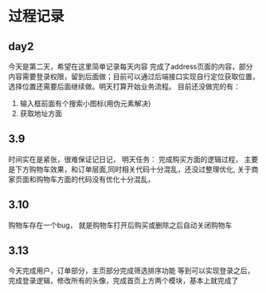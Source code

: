 # 过程记录
## day2
今天是第二天，希望在这里简单记录每天内容
完成了address页面的内容，部分内容需要登录权限，留到后面做；目前可以通过后端接口实现自行定位获取位置，选择位置还需要后面继续做。明天打算开始业务流程。
目前还没做完的有： 
1. 输入框前面有个搜索小图标(用伪元素解决)
2. 获取地址方面



## 3.9
时间实在是紧张，很难保证记日记，
明天任务： 完成购买方面的逻辑过程， 主要是下方购物车效果，和订单层面,同时相关代码十分混乱，还没过整理优化, 关于商家页面和购物车方面的代码没有优化十分混乱，

## 3.10
购物车存在一个bug， 就是购物车打开后购买或删除之后自动关闭购物车

## 3.13
今天完成用户，订单部分，主页部分完成筛选排序功能
等到可以实现登录之后，完成登录逻辑，修改所有的头像，完成首页上方两个模块，基本上就完成了